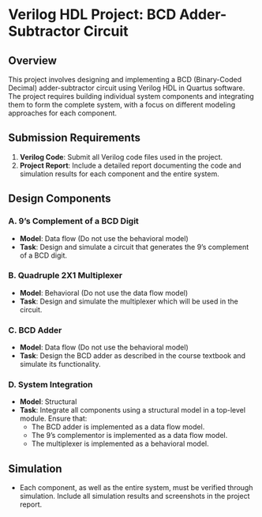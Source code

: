 # Verilog HDL Project: BCD Adder-Subtractor Circuit

## Overview
This project involves designing and implementing a BCD (Binary-Coded Decimal) adder-subtractor circuit using Verilog HDL in Quartus software. The project requires building individual system components and integrating them to form the complete system, with a focus on different modeling approaches for each component.

## Submission Requirements
1. **Verilog Code**: Submit all Verilog code files used in the project.
2. **Project Report**: Include a detailed report documenting the code and simulation results for each component and the entire system.

## Design Components
### A. 9’s Complement of a BCD Digit
- **Model**: Data flow (Do not use the behavioral model)
- **Task**: Design and simulate a circuit that generates the 9’s complement of a BCD digit.

### B. Quadruple 2X1 Multiplexer
- **Model**: Behavioral (Do not use the data flow model)
- **Task**: Design and simulate the multiplexer which will be used in the circuit.

### C. BCD Adder
- **Model**: Data flow (Do not use the behavioral model)
- **Task**: Design the BCD adder as described in the course textbook and simulate its functionality.

### D. System Integration
- **Model**: Structural
- **Task**: Integrate all components using a structural model in a top-level module. Ensure that:
  - The BCD adder is implemented as a data flow model.
  - The 9’s complementor is implemented as a data flow model.
  - The multiplexer is implemented as a behavioral model.

## Simulation
- Each component, as well as the entire system, must be verified through simulation. Include all simulation results and screenshots in the project report.

